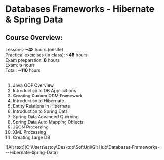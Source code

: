 # Databases Frameworks - Hibernate & Spring Data <br>
<h2>Course Overview:</h2>
Lessons: <b>~48</b> hours (onsite)<br>
Practical exercises (in class): <b>~48</b> hours<br>
Exam preparation: <b>8</b> hours<br>
Exam: <b>6</b> hours<br>
Total: <b>~110</b> hours<br>
<br>

1.  Java OOP Overview<br>
2.  Introduction to DB Applications<br>
3.  Creating Custom ORM Framework<br>
4.  Introduction to Hibernate<br>
5.  Entity Relations in Hibernate<br>
6.  Introduction to Spring Data<br>
7.  Spring Data Advanced Querying<br>
8.  Spring Data Auto Mapping Objects<br>
9.  JSON Processing<br>
10. XML Processing<br>
11. Creating Large DB<br>

![Alt text](C:\Users\sstoy\Desktop\SoftUni\Git Hub\Databases-Frameworks---Hibernate-Spring-Data)
